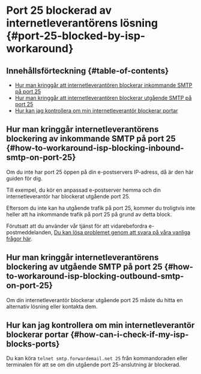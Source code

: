 # Port 25 blockerad av internetleverantörens lösning {#port-25-blocked-by-isp-workaround}

## Innehållsförteckning {#table-of-contents}

* [Hur man kringgår att internetleverantören blockerar inkommande SMTP på port 25](#how-to-workaround-isp-blocking-inbound-smtp-on-port-25)
* [Hur man kringgår att internetleverantören blockerar utgående SMTP på port 25](#how-to-workaround-isp-blocking-outbound-smtp-on-port-25)
* [Hur kan jag kontrollera om min internetleverantör blockerar portar](#how-can-i-check-if-my-isp-blocks-ports)

## Hur man kringgår internetleverantörens blockering av inkommande SMTP på port 25 {#how-to-workaround-isp-blocking-inbound-smtp-on-port-25}

Om du inte har port 25 öppen på din e-postservers IP-adress, då är den här guiden för dig.

Till exempel, du kör en anpassad e-postserver hemma och din internetleverantör har blockerat utgående port 25.

Eftersom du inte kan ha utgående trafik på port 25, kommer du troligtvis inte heller att ha inkommande trafik på port 25 på grund av detta block.

Förutsatt att du använder vår tjänst för att vidarebefordra e-postmeddelanden, [Du kan lösa problemet genom att svara på våra vanliga frågor här](/faq#can-i-forward-emails-to-ports-other-than-25-eg-if-my-isp-has-blocked-port-25).

## Hur man kringgår internetleverantörens blockering av utgående SMTP på port 25 {#how-to-workaround-isp-blocking-outbound-smtp-on-port-25}

Om din internetleverantör blockerar utgående port 25 måste du hitta en alternativ lösning eller kontakta dem.

## Hur kan jag kontrollera om min internetleverantör blockerar portar {#how-can-i-check-if-my-isp-blocks-ports}

Du kan köra `telnet smtp.forwardemail.net 25` från kommandoraden eller terminalen för att se om din utgående port 25-anslutning är blockerad.